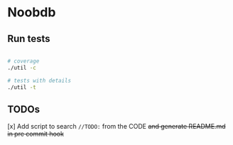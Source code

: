 # Noobdb

## Run tests

```sh

# coverage
./util -c

# tests with details
./util -t

```

## TODOs
[x] Add script to search `//TODO:` from the CODE ~~and generate README.md in pre commit hook~~


